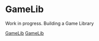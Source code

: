 # GameLib

Work in progress.  Building a Game Library

[GameLib](https://gamelib-d40.pages.dev)
[GameLib](https://dev.gamelib-d40.pages.dev)
